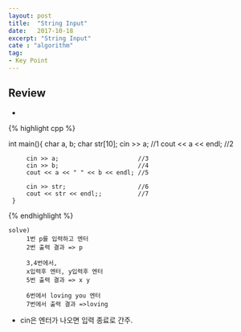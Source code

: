 ```yaml
---
layout: post
title:  "String Input"
date:   2017-10-18
excerpt: "String Input"
cate : "algorithm"
tag:
- Key Point
---
```


## Review

* <cin>

{% highlight cpp %}

int main(){
         char a, b;
         char str[10];
         cin >> a;                      //1
         cout << a << endl;             //2
         
         cin >> a;                      //3
         cin >> b;                      //4
         cout << a << " " << b << endl; //5
         
         cin >> str;                    //6
         cout << str << endl;;          //7
     }


{% endhighlight %}

```
solve)
     1번 p를 입력하고 엔터
     2번 출력 결과 => p
 
     3,4번에서,
     x입력후 엔터, y입력후 엔터
     5번 출력 결과 => x y
     
     6번에서 loving you 엔터
     7번에서 출력 결과 =>loving
```     
 
* cin은 엔터가 나오면 입력 종료로 간주.
 
 

